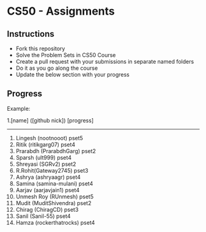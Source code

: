 # CS50 - Assignments

## Instructions

- Fork this repository
- Solve the Problem Sets in CS50 Course
- Create a pull request with your submissions in separate named folders
- Do it as you go along the course
- Update the below section with your progress

## Progress

Example:

1.[name] ([github nick]) [progress]
___________________________________________________

1. Lingesh (nootnooot) pset5
2. Ritik (ritikgarg07) pset4
3. Prarabdh (PrarabdhGarg) pset2
4. Sparsh (ult999) pset4
5. Shreyasi (SGRv2) pset2
6. R.Rohit(Gateway2745) pset3
7. Ashrya (ashryaagr) pset4
8. Samina (samina-mulani) pset4
9. Aarjav (aarjavjain1) pset4
10. Unmesh Roy (RUnmesh) pset5
11. Mudit (MuditShivendra) pset2
12. Chirag (ChiragCD) pset3
13. Sanil (Sanil-55) pset4
14. Hamza (rockerthatrocks) pset4
